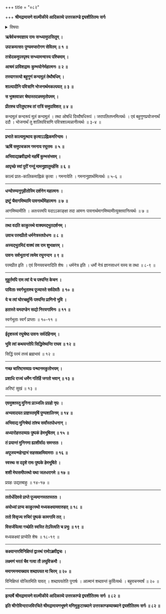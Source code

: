 +++
title = "०८२"

+++
**श्रीमद्रामायणे वाल्मीकीये आदिकाव्ये उत्तरकाण्डे द्व्यशीतितमः सर्गः**


<details><summary>विषयाः</summary>

शंबुकशुद्रवधानन्तरंरात्रावगस्त्याश्रमेस्थितवतारामेण प्रभातेतदभिवादनपूर्वकं पुष्पका -रोहणेनपुनरयोध्यांप्रत्यागमनम् ॥ १॥
</details>


**ऋषेर्वचनमाज्ञाय रामः सन्ध्यामुपासितुम् ।**

**उपाक्रमत्सरः पुण्यमप्सरोगण सेवितम् ॥ १ ॥**

**तत्रोदकमुपस्पृश्य सन्ध्यामन्वास्य पश्चिमाम् ।**

**आश्रमं प्राविशद्रामः कुम्भयोनेर्महात्मनः ॥ २ ॥**

**तस्यागस्त्यो बहुगुणं कन्दमूलं तेथौषधिम् ।**

**शाल्यादीनि पवित्राणि भोजनार्थमकल्पयत् ॥ ३ ॥**

**स भुक्तवान्नर श्रेष्ठस्तदन्नममृतोपमम् ।**

**प्रीतश्च परितुष्टश्च तां रात्रिं समुपाविशत् ॥ ४ ॥**

कन्दमूलं कन्दरूपं मूलं कन्दमूलं । तथा ओषधिं दिव्यौषधिरूपं । जरापलितघ्नमित्यर्थः । एवं बहुगुणप्रयोजनार्थं ददौ । भोजनार्थं तु शालिपवित्राणि पवित्रशाल्यन्नानीत्यर्थः ॥ ३-४ ॥

****

**प्रभाते काल्यमुत्थाय कृत्वाऽऽह्निकमरिन्दमः ।**

**ऋषिं समुपचक्राम गमनाय रघूत्तमः ॥ ५ ॥**

**अभिवाद्याब्रवीद्रामो महर्षिं कुम्भसंभवम् ।**

**आपृच्छे स्वां पुरीं गन्तुं मामनुज्ञातुमर्हसि ॥ ६ ॥**

काल्यं प्रातः-कालिकमाह्निकं कृत्वा । गमनायेति । गमनानुज्ञार्थमित्यर्थः ॥ ५-६ ॥

****

**धन्योस्म्यनुगृहीतोस्मि दर्शनेन महात्मनः ।**

**द्रष्टुं चैवागमिष्यामि पावनार्थमिहात्मनः ॥ ७ ॥**

आगमिष्यामीति । अतःपरमपि यदाऽऽकाङ्क्षा तदा आमनः पावनार्थमागमिष्यामीत्युक्तवानित्यर्थः ॥ ७ ॥

****

**तथा वदति काकुत्स्थे वाक्यमद्भुतदर्शनम् ।**

**उवाच परमप्रीतो धर्मनेत्रस्तपोधनः ॥ ८ ॥**

**अस्यद्भुतमिदं वाक्यं तव राम शुभाक्षरम् ।**

**पावनः सर्वभूतानां त्वमेव रघुनन्दन ॥ ९ ॥**

परमप्रीत इति । एवं विनयवचनादिति शेषः । धर्मनेत्र इति । धर्मो नेत्रं ज्ञानसाधनं यस्य स तथा ॥ ८-९ ॥

****

**मुहूर्तमपि राम त्वां ये च पश्यन्ति केचन ।**

**पाविताः स्वर्गभूताश्च पूज्यास्ते सर्वदेवतैः ॥ १० ॥**

**ये च त्वां घोरचक्षुर्भिः पश्यन्ति प्राणिनो भुवि ।**

**हतास्ते यमदण्डेन सद्यो निरयगामिनः ॥ ११ ॥**

स्वर्गभूताः स्वर्गं प्राप्ताः ॥ १०-११ ॥

****

**ईदृशस्त्वं रघुश्रेष्ठ पावनः सर्वदेहिनाम् ।**

**भुवि त्वां कथयन्तोपि सिद्धिमेष्यन्ति राघव ॥ १२ ॥**

सिद्धिं परमं तत्त्वं ब्रह्मभावं ॥ १२ ॥

****

**गच्छ चारिष्टमव्यग्रः पन्थानमकुतोभयम् ।**

**प्रशाधि राज्यं धर्मेण गतिर्हि जगतो भवान् ॥ १३ ॥**

अरिष्टं सुखं ॥ १३ ॥

****

**एवमुक्तस्तु मुनिना प्राञ्जलिः प्रग्रहो नृपः ।**

**अभ्यवादयत प्राज्ञस्तमृषिं पुण्यशालिनम् ॥ १४ ॥**

**अभिवाद्य मुनिश्रेष्ठं तांश्च सर्वांस्तपोधनान् ।**

**अध्यारोहत्तदव्यग्रः पुष्पकं हेमभूषितम् ॥ १५ ॥**

**तं प्रयान्तं मुनिगणा ह्याशीर्वादः समन्ततः ।**

**अपूजयन्महेन्द्राभं सहस्राक्षमिवामराः ॥ १६ ॥**

**स्वस्थः स ददृशे रामः पुष्पके हेमभूषिते ।**

**शशी मेघसमीपस्थो यथा जलधरागमे ॥ १७ ॥**

प्रग्रहः उद्यतबाहुः ॥ १४-१७ ॥

****

**ततोर्धदिवसे प्राप्ते पूज्यमानस्ततस्ततः ।**

**अयोध्यां प्राप्य काकुत्स्थो मध्यकक्ष्यामवारुहत् ॥ १८ ॥**

**ततो विसृज्य रुचिरं पुष्पकं कामगामि तत् ।**

**विसर्जयित्वा गच्छेति स्वस्ति तेऽस्त्विति च प्रभुः ॥ १९ ॥**

मध्यकक्ष्यां प्राप्येति शेषः ॥ १८-१९ ॥

****

**कक्ष्यान्तरविनिक्षिप्तं द्वाःस्थं रामोऽब्रवीद्वचः ।**

**लक्ष्मणं भरतं चैव गत्वा तौ लघुविक्रमौ ।**

**ममागमनमाख्याय शब्दापयत मा चिरम् ॥ २० ॥**

विनिक्षिप्तं योजितमिति यावत् । शब्दापयतेति पुगार्षः । आत्मानं शब्दवन्तं कुर्वित्यर्थः । बहुवचनमार्षं ॥ २० ॥

****

**इत्यार्षे श्रीमद्रामायणे वाल्मीकीये आदिकाव्ये उत्तरकाण्डे द्व्यशीतितमः सर्गः ॥ ८२ ॥**

**इति श्रीगोविन्दराजविरचिते श्रीमद्रामायणभूषणे मणिमुकुटाख्याने उत्तरकाण्डव्याख्याने द्व्यशीतितमः सर्गः ॥ ८२ ॥**
